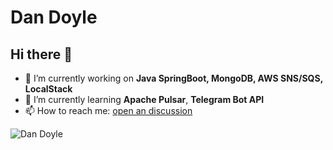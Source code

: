 # Dan Doyle

## Hi there 👋

- 🔭 I’m currently working on **Java SpringBoot, MongoDB, AWS SNS/SQS, LocalStack**
- 🌱 I’m currently learning **Apache Pulsar**, **Telegram Bot API**
- 📫 How to reach me: [open an discussion](https://github.com/TheDanielDoyle/TheDanielDoyle/discussions/new/choose "open an discussion")


![Dan Doyle](../TheDanielDoyle/images/developer.gif "Dan Doyle")
